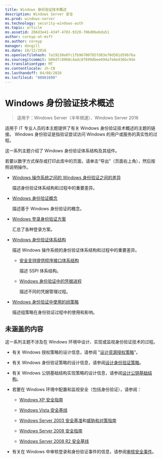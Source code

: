 ```yaml
---
title: Windows 身份验证技术概述
description: Windows Server 安全
ms.prod: windows-server
ms.technology: security-windows-auth
ms.topic: article
ms.assetid: 286d3e41-434f-4703-9320-706d06ebda51
author: coreyp-at-msft
ms.author: coreyp
manager: dongill
ms.date: 10/12/2016
ms.openlocfilehash: 7a19230e0fc1fb96700785fd83e70d501d59b76a
ms.sourcegitcommit: b00d7c8968c4adc8f699dbee694afe6ed36bc9de
ms.translationtype: MT
ms.contentlocale: zh-CN
ms.lasthandoff: 04/08/2020
ms.locfileid: "80861690"
---
```

# <a name="windows-authentication-technical-overview"></a>Windows 身份验证技术概述

>适用于：Windows Server（半年频道）、Windows Server 2016

适用于 IT 专业人员的本主题提供了有关 Windows 身份验证技术概述的主题的链接。 Windows 身份验证是指验证尝试访问 Windows 的用户或服务的真实性的过程。

这一系列主题介绍了 Windows 身份验证体系结构及其组件。

若要以数字方式保存或打印此库中的页面，请单击“导出”（页面右上角），然后按照说明操作。

-   [Windows 操作系统之间的 Windows 身份验证之间的差异](https://technet.microsoft.com/library/dn169017.aspx)

    描述身份验证体系结构和过程中的重要差异。

-   [Windows 身份验证概念](https://technet.microsoft.com/library/dn169018.aspx)

    描述基于 Windows 身份验证的概念。

-   [Windows 登录身份验证方案](https://technet.microsoft.com/library/dn169020.aspx)

    汇总了各种登录方案。

-   [Windows 身份验证体系结构](https://technet.microsoft.com/library/dn169024.aspx)

    描述 Windows 操作系统的身份验证体系结构和过程中的重要差异。

    -   [安全支持提供程序接口体系结构](https://technet.microsoft.com/library/dn169026.aspx)

        描述 SSPI 体系结构。

    -   [Windows 身份验证中的凭据进程](https://technet.microsoft.com/library/dn169014.aspx)

        描述不同的凭据管理过程。

-   [Windows 身份验证中使用的组策略](https://technet.microsoft.com/library/dn169021.aspx)

    描述组策略在身份验证过程中的使用和影响。

## <a name="what-is-not-covered"></a>未涵盖的内容
这一系列主题不涉及在 Windows 环境中设计、实现或监视身份验证技术的过程。

-   有关 Windows 授权策略的设计信息，请参阅 "[设计资源授权策略](https://technet.microsoft.com/library/cc783368.aspx)"。

-   有关 Windows 身份验证策略的设计信息，请参阅[设计身份验证策略](https://technet.microsoft.com/library/cc758124.aspx)。

-   有关 Windows 公钥基础结构实现策略的设计信息，请参阅[设计公钥基础结构](https://technet.microsoft.com/library/cc773138.aspx)。

-   若要在 Windows 环境中配置和监视安全（包括身份验证），请参阅：

    -   [Windows XP 安全指南](https://www.microsoft.com/download/details.aspx?id=962)

    -   [Windows Vista 安全基线](https://technet.microsoft.com/library/dd450978.aspx)

    -   [Windows Server 2003 安全基准](https://technet.microsoft.com/library/cc163140.aspx)和[威胁和对策指南](https://technet.microsoft.com/library/dd162275.aspx)

    -   [Windows Server 2008 安全指南](https://www.microsoft.com/download/details.aspx?id=17606)

    -   [Windows Server 2008 R2 安全基线](https://technet.microsoft.com/library/gg236605.aspx)

-   有关在 Windows 中审核登录和身份验证事件的信息，请参阅[审核安全事件](https://technet.microsoft.com/library/cc776394.aspx)。


